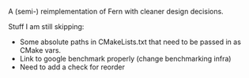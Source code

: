 

A (semi-) reimplementation of Fern with cleaner design decisions.


Stuff I am still skipping: 

- Some absolute paths in CMakeLists.txt that need to be passed in as CMake vars.
- Link to google benchmark properly (change benchmarking infra)
- Need to add a check for reorder